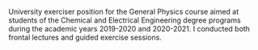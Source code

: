 University exerciser position for the General Physics course aimed at students of the Chemical and Electrical Engineering degree programs during the academic years 2019-2020 and 2020-2021. I conducted both frontal lectures and guided exercise sessions.
